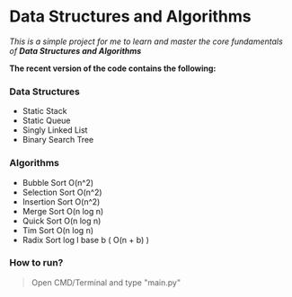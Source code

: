 # Data Structures and Algorithms

_This is a simple project for me to learn and master the core fundamentals of **Data Structures and Algorithms**_

**The recent version of the code contains the following:**

### Data Structures

 - Static Stack
 - Static Queue
 - Singly Linked List
 - Binary Search Tree
 
### Algorithms
 - Bubble Sort O(n^2)
 - Selection Sort O(n^2)
 - Insertion Sort O(n^2)
 - Merge Sort O(n log n)
 - Quick Sort O(n log n)
 - Tim Sort O(n log n)
 - Radix Sort log l base b ( O(n + b) )

### How to run?
> Open CMD/Terminal and type "main.py"


